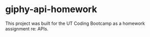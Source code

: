 # giphy-api-homework
This project was built for the UT Coding Bootcamp as a homework assignment re: APIs.
